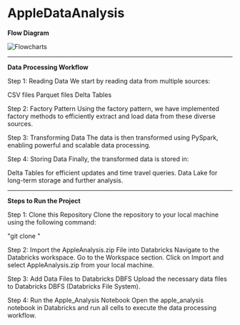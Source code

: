 # AppleDataAnalysis
**Flow Diagram**

![Flowcharts](https://github.com/user-attachments/assets/bacfc9f3-86a7-4404-8a2e-a6011ab3fc79)

******************************************************************************************************************************************************************************************
**Data Processing Workflow**


Step 1: Reading Data
We start by reading data from multiple sources:

CSV files
Parquet files
Delta Tables


Step 2: Factory Pattern
Using the factory pattern, we have implemented factory methods to efficiently extract and load data from these diverse sources.

Step 3: Transforming Data
The data is then transformed using PySpark, enabling powerful and scalable data processing.

Step 4: Storing Data
Finally, the transformed data is stored in:

Delta Tables for efficient updates and time travel queries.
Data Lake for long-term storage and further analysis.




*************************************************************************************************************************************************************************************************



**Steps to Run the Project**


Step 1: Clone this Repository
Clone the repository to your local machine using the following command:

"git clone <repository-url>"


Step 2: Import the AppleAnalysis.zip File into Databricks
Navigate to the Databricks workspace.
Go to the Workspace section.
Click on Import and select AppleAnalysis.zip from your local machine.


Step 3: Add Data Files to Databricks DBFS
Upload the necessary data files to Databricks DBFS (Databricks File System).


Step 4: Run the Apple_Analysis Notebook
Open the apple_analysis notebook in Databricks and run all cells to execute the data processing workflow.
